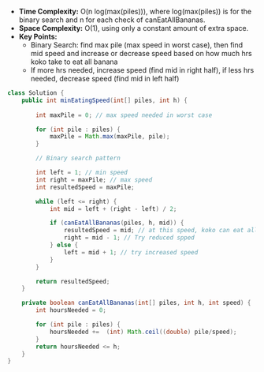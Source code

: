 - **Time Complexity:** O(n log(max(piles))), where log(max(piles)) is for the binary search and n for each check of canEatAllBananas.
- **Space Complexity:** O(1), using only a constant amount of extra space.
- **Key Points:**
    - Binary Search: find max pile (max speed in worst case), then find mid speed and increase or decrease speed based on how much hrs koko take to eat all banana
    - If more hrs needed, increase speed (find mid in right half), if less hrs needed, decrease speed (find mid in left half)

```java
class Solution {
    public int minEatingSpeed(int[] piles, int h) {
        
        int maxPile = 0; // max speed needed in worst case

        for (int pile : piles) {
            maxPile = Math.max(maxPile, pile);
        }

        // Binary search pattern

        int left = 1; // min speed
        int right = maxPile; // max speed
        int resultedSpeed = maxPile;

        while (left <= right) {
            int mid = left + (right - left) / 2;

            if (canEatAllBananas(piles, h, mid)) {
                resultedSpeed = mid; // at this speed, koko can eat all bananas
                right = mid - 1; // Try reduced spped
            } else {
                left = mid + 1; // try increased speed
            }
        }

        return resultedSpeed;
    }

    private boolean canEatAllBananas(int[] piles, int h, int speed) {
        int hoursNeeded = 0;

        for (int pile : piles) {
            hoursNeeded +=  (int) Math.ceil((double) pile/speed);
        }
        return hoursNeeded <= h;
    }
}
```